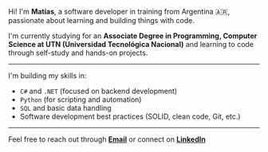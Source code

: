 
Hi! I'm **Matías**, a software developer in training from Argentina 🇦🇷, passionate about learning and building things with code.

I'm currently studying for an **Associate Degree in Programming, Computer Science at UTN (Universidad Tecnológica Nacional)** and learning to code through self-study and hands-on projects.

---

I'm building my skills in:

- `C#` and `.NET` (focused on backend development)
- `Python` (for scripting and automation)
- `SQL` and basic data handling
- Software development best practices (SOLID, clean code, Git, etc.)

---

Feel free to reach out through [**Email**](mailto:vazquez.matias.e@gmail.com) or connect on [**LinkedIn**](https://www.linkedin.com/in/matias-e-vazquez/)
